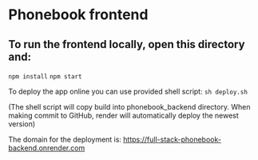 # Phonebook frontend

## To run the frontend locally, open this directory and:
`npm install`
`npm start`

To deploy the app online you can use provided shell script:
`sh deploy.sh`

(The shell script will copy build into phonebook_backend directory. 
When making commit to GitHub, render will automatically deploy the newest version)

The domain for the deployment is: https://full-stack-phonebook-backend.onrender.com